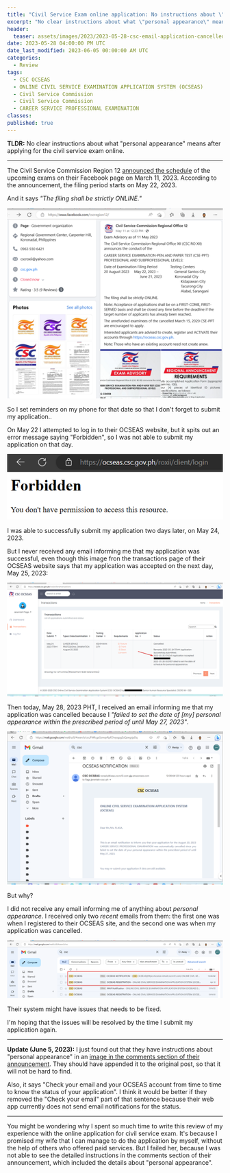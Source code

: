 ```yaml
---
title: "Civil Service Exam online application: No instructions about \"personal appearance\""
excerpt: "No clear instructions about what \"personal appearance\" means after applying for the civil service exam online."
header:
  teaser: assets/images/2023/2023-05-28-csc-email-application-cancelled.png
date: 2023-05-28 04:00:00 PM UTC
date_last_modified: 2023-06-05 00:00:00 AM UTC
categories:
  - Review
tags: 
  - CSC OCSEAS
  - ONLINE CIVIL SERVICE EXAMINATION APPLICATION SYSTEM (OCSEAS)
  - Civil Service Commission
  - Civil Service Commission
  - CAREER SERVICE PROFESSIONAL EXAMINATION
classes: 
published: true
---
```


**TLDR:** No clear instructions about what "personal appearance" means after applying for the civil service exam online.

-----

The Civil Service Commission Region 12 [announced the schedule](https://www.facebook.com/cscregion12/posts/pfbid0nTVa4LgrjJ9A9zBy9b9PjyR7TrDMSvSrTUaaq9XdMoYx1zuN8aJgaZAJNRqRyE9Sl) of the upcoming exams on their Facebook page on March 11, 2023. According to the announcement, the filing period starts on May 22, 2023. 

And it says _"The filing shall be strictly ONLINE."_

![CSC exam announcement on facebook](/assets/images/2023/2023-05-28-csc-exam-announcement-on-facebook.png)

So I set reminders on my phone for that date so that I don't forget to submit my application..

On May 22 I attempted to log in to their OCSEAS website, but it spits out an error message saying "Forbidden", so I was not able to submit my application on that day.

![CSC website: forbidden error message](/assets/images/2023/2023-05-28-csc-ocseas-website-forbidden-error-message.png)

I was able to successfully submit my application two days later, on May 24, 2023. 

But I never received any email informing me that my application was successful, even though this image fron the transactions page of their OCSEAS website says that my application was accepted on the next day, May 25, 2023:

![CSC website: forbidden error message](/assets/images/2023/2023-05-28-csc-ocseas-website-transactions.png)

Then today, May 28, 2023 PHT, I received an email informing me that my application was cancelled because I _"failed to set the date of [my] personal appearance within the prescribed period of until May 27, 2023"_.

![CSC website: forbidden error message](/assets/images/2023/2023-05-28-csc-email-application-cancelled.png)

But why? 

I did not receive any email informing me of anything about _personal appearance_. I received only two _recent_ emails from them: the first one was when I registered to their OCSEAS site, and the second one was when my application was cancelled.

![CSC website: forbidden error message](/assets/images/2023/2023-05-28-csc-email-list.png)

Their system might have issues that needs to be fixed.

I'm hoping that the issues will be resolved by the time I submit my application again.

-----

**Update (June 5, 2023):** I just found out that they have instructions about "personal appearance" in an [image in the comments section of their announcement](https://www.facebook.com/photo.php?fbid=542442864743843&set=p.542442864743843&type=3). They should have appended it to the original post, so that it will not be hard to find.

Also, it says "Check your email and your OCSEAS account from time to time to know the status of your application". I think it would be better if they removed the "Check your email" part of that sentence because their web app currently does not send email notifications for the status.

-----

You might be wondering why I spent so much time to write this review of my experience with the online application for civil service exam. It's because I promised my wife that I can manage to do the application by myself, without the help of others who offered paid services. But I failed her, because I was not able to see the detailed instructions in the comments section of their announcement, which included the details about "personal appearance".


